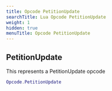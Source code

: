 ```yaml
---
title: Opcode PetitionUpdate
searchTitle: Lua Opcode PetitionUpdate
weight: 1
hidden: true
menuTitle: Opcode PetitionUpdate
---
```

## PetitionUpdate

This represents a PetitionUpdate opcode
```lua
Opcode.PetitionUpdate
```